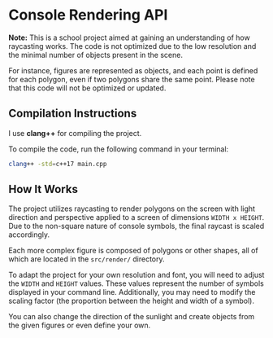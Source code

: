 # Console Rendering API

**Note:** This is a school project aimed at gaining an understanding of how raycasting works. The code is not optimized due to the low resolution and the minimal number of objects present in the scene.

For instance, figures are represented as objects, and each point is defined for each polygon, even if two polygons share the same point. Please note that this code will not be optimized or updated.

## Compilation Instructions

I use **clang++** for compiling the project.

To compile the code, run the following command in your terminal:

```bash
clang++ -std=c++17 main.cpp
```
## How It Works

The project utilizes raycasting to render polygons on the screen with light direction and perspective applied to a screen of dimensions `WIDTH x HEIGHT`. Due to the non-square nature of console symbols, the final raycast is scaled accordingly.

Each more complex figure is composed of polygons or other shapes, all of which are located in the `src/render/` directory.

To adapt the project for your own resolution and font, you will need to adjust the `WIDTH` and `HEIGHT` values. These values represent the number of symbols displayed in your command line. Additionally, you may need to modify the scaling factor (the proportion between the height and width of a symbol).

You can also change the direction of the sunlight and create objects from the given figures or even define your own.
